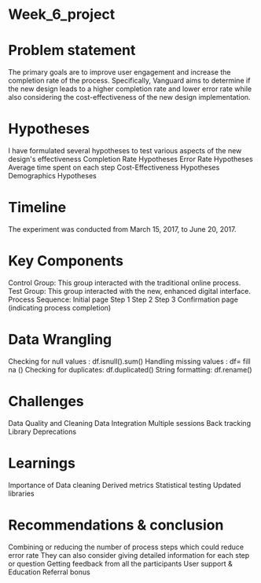 # Week_6_project
# Problem statement
The primary goals are to improve user engagement and increase the completion rate of the process. Specifically, Vanguard aims to determine if the new design leads to a higher completion rate and lower error rate while also considering the cost-effectiveness of the new design implementation.
# Hypotheses
I have formulated several hypotheses to test various aspects of the new design's effectiveness
Completion Rate Hypotheses
Error Rate Hypotheses
Average time spent on each step
Cost-Effectiveness Hypotheses
Demographics Hypotheses
# Timeline
The experiment was conducted from March 15, 2017, to June 20, 2017.
# Key Components
Control Group: This group interacted with the traditional online process.
Test Group: This group interacted with the new, enhanced digital interface.
Process Sequence:
Initial page
Step 1
Step 2
Step 3
Confirmation page (indicating process completion)
# Data Wrangling
Checking for null values : df.isnull().sum()
Handling missing values : df= fill na ()
Checking for duplicates: df.duplicated()
String formatting: df.rename()
# Challenges
Data Quality and Cleaning
Data Integration
Multiple sessions
Back tracking
Library Deprecations
# Learnings
Importance of Data cleaning
Derived metrics
Statistical testing
Updated libraries
# Recommendations & conclusion
Combining or reducing the number of process steps which could reduce error rate
They can also consider giving detailed information for each step or question
Getting feedback from all the participants
User support & Education
Referral bonus





